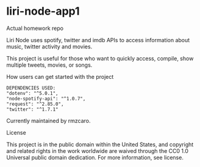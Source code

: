 # liri-node-app1
Actual homework repo 

Liri Node uses spotify, twitter and imdb APIs to access information about music, twitter activity and movies. 

This project is useful for those who want to quickly access, compile, show multiple tweets, movies, or songs. 

How users can get started with the project

    DEPENDENCIES USED: 
    "dotenv": "^5.0.1",
    "node-spotify-api": "^1.0.7",
    "request": "^2.85.0",
    "twitter": "^1.7.1"

Currently maintained by rmzcaro. 

License

This project is in the public domain within the United States, and copyright and related rights in the work worldwide are waived through the CC0 1.0 Universal public domain dedication.
For more information, see license.